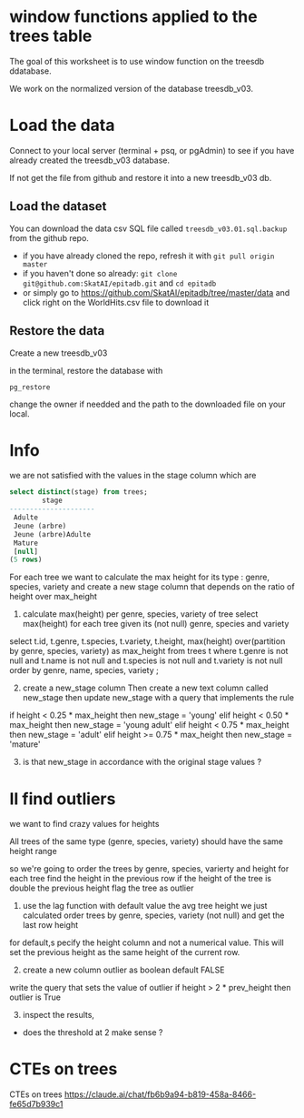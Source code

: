 # window functions applied to the trees table

The goal of this worksheet is to use window function on the treesdb ddatabase.

We work on the normalized version of the database treesdb_v03.

# Load the data


Connect to your local server (terminal + psq, or pgAdmin) to see if you have already created the treesdb_v03 database.

If not get the file from github and restore it into a new treesdb_v03 db.

## Load the dataset

You can download the data csv SQL file called ```treesdb_v03.01.sql.backup``` from the github repo.

- if you have already cloned the repo, refresh it with ```git pull origin master```
- if you haven't done so already: ```git clone git@github.com:SkatAI/epitadb.git```  and ```cd epitadb```
- or simply go to https://github.com/SkatAI/epitadb/tree/master/data and click right on the WorldHits.csv file to download it

## Restore the data

Create a new treesdb_v03

in the terminal, restore the database  with

```
pg_restore
```

change the owner if needded and the path to the downloaded file on your local.

# Info

we are not satisfied with the values in the stage column which are
```sql
select distinct(stage) from trees;
        stage
---------------------
 Adulte
 Jeune (arbre)
 Jeune (arbre)Adulte
 Mature
 [null]
(5 rows)
```

For each tree we want to calculate the max height for its type : genre, species, variety
and create a new stage column that depends on the ratio of height over max_height

1. calculate max(height) per genre, species, variety of tree
select max(height) for each tree given its (not null) genre, species and variety


select t.id, t.genre, t.species, t.variety, t.height,
max(height) over(partition by genre, species, variety) as max_height
from trees t
where t.genre is not null
and t.name is not null
and t.species is not null
and t.variety is not null
order by genre, name, species, variety
;

2. create a new_stage column
Then create a new text column called new_stage
then update new_stage with a query that implements the rule

if height < 0.25 * max_height then new_stage = 'young'
elif height < 0.50 * max_height then new_stage = 'young adult'
elif height < 0.75 * max_height then new_stage = 'adult'
elif height >= 0.75 * max_height then new_stage = 'mature'

3. is that new_stage in accordance with the original stage values ?


# II find outliers

we want to find crazy values for heights

All trees of the same type (genre, species, variety) should have the same height range

so we're going to order the trees by genre, species, varierty and height
for each tree find the height in the previous row
if the height of the tree is double the previous height
flag the tree as outlier



1. use the lag function with default value the avg tree height we just calculated
order trees by genre, species, variety (not null)
and get the last row height

for default,s pecify the height column and not a numerical value. This will set the previous height as the same height of the current row.

2. create a new column outlier as boolean default FALSE

write the query that sets the value of outlier
if height > 2 * prev_height then outlier is True

3. inspect the results,

- does the threshold at 2 make sense ?


# CTEs on trees
CTEs on trees
https://claude.ai/chat/fb6b9a94-b819-458a-8466-fe65d7b939c1
